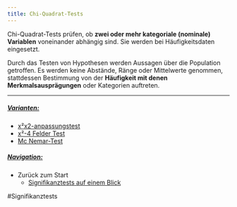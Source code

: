 ```yaml
---
title: Chi-Quadrat-Tests
---
```


Chi-Quadrat-Tests prüfen, ob **zwei oder mehr kategoriale (nominale) Variablen** voneinander abhängig sind. Sie werden bei Häufigkeitsdaten eingesetzt.

Durch das Testen von Hypothesen werden Aussagen über die Population getroffen.
Es werden keine Abstände, Ränge oder Mittelwerte genommen, stattdessen Bestimmung von der **Häufigkeit mit denen Merkmalsausprägungen** oder Kategorien auftreten.

---

##### <u>Varianten:</u>

* [x²x2-anpassungstest](/x2-anpassungstest)
* [x²-4 Felder Test](/x2-4-felder-test)
* [Mc Nemar-Test](/mc-nemar-test)

##### <u>Navigation:</u>

* Zurück zum Start
  * [Signifikanztests auf einem Blick](/signifikanztests-auf-einem-Blick)

\#Signifikanztests
